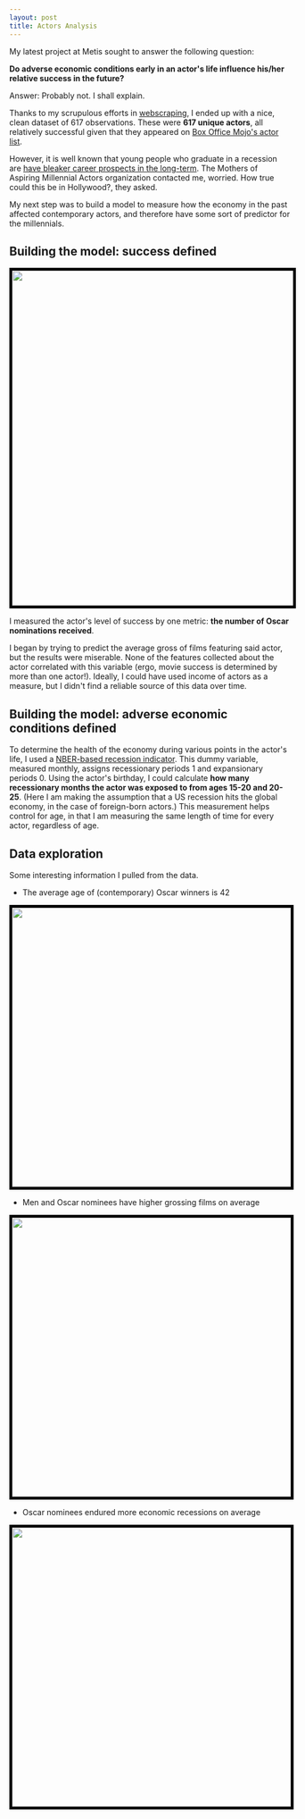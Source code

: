```yaml
---
layout: post
title: Actors Analysis
---
```


My latest project at Metis sought to answer the following question:

<b>Do adverse economic conditions early in an actor's life influence his/her relative success in the future?</b>

Answer: Probably not. I shall explain.

Thanks to my scrupulous efforts in <a href="http://cgerson.github.io/Webscraping/" target="_blank">webscraping</a>, I ended up with a nice, clean dataset of 617 observations. These were <b>617 unique actors</b>, all relatively successful given that they appeared on <a href="http://www.boxofficemojo.com/people/?view=Actor&sort=sumgross&adjust_yr=2015&p=.htm" target="_blank">Box Office Mojo's actor list</a>.

However, it is well known that young people who graduate in a recession are <a href="http://www.epi.org/publication/bp243/" target="_blank">have bleaker career prospects in the long-term</a>. The Mothers of Aspiring Millennial Actors organization contacted me, worried. How true could this be in Hollywood?, they asked.

My next step was to build a model to measure how the economy in the past affected contemporary actors, and therefore have some sort of predictor for the millennials.

## Building the model: success defined

<img style= "width: 600px; border:5px solid black; margin: 0 auto;" src="http://cgerson.github.io/images/oscarrace.jpg"/>

I measured the actor's level of success by one metric: <b>the number of Oscar nominations received</b>.

I began by trying to predict the average gross of films featuring said actor, but the results were miserable. None of the features collected about the actor correlated with this variable (ergo, movie success is determined by more than one actor!). Ideally, I could have used income of actors as a measure, but I didn't find a reliable source of this data over time.

## Building the model: adverse economic conditions defined

To determine the health of the economy during various points in the actor's life, I used a <a href="https://research.stlouisfed.org/fred2/series/USREC" target="_blank">NBER-based recession indicator</a>. This dummy variable, measured monthly, assigns recessionary periods 1 and expansionary periods 0. Using the actor's birthday, I could calculate <b>how many recessionary months the actor was exposed to from ages 15-20 and 20-25</b>. (Here I am making the assumption that a US recession hits the global economy, in the case of foreign-born actors.) This measurement helps control for age, in that I am measuring the same length of time for every actor, regardless of age.

## Data exploration

Some interesting information I pulled from the data.

* The average age of (contemporary) Oscar winners is 42

<img style= "width: 500px; border:5px solid black; margin: 0 auto;" src="http://cgerson.github.io/images/Age_Osc.png"/>

* Men and Oscar nominees have higher grossing films on average

<img style= "width: 500px; border:5px solid black; margin: 0 auto;" src="http://cgerson.github.io/images/Avg_Gross_Sex_Osc.png"/>

* Oscar nominees endured more economic recessions on average

<img style= "width: 500px; border:5px solid black; margin: 0 auto;" src="http://cgerson.github.io/images/Avg_Rec_pd_Osc.png"/>

